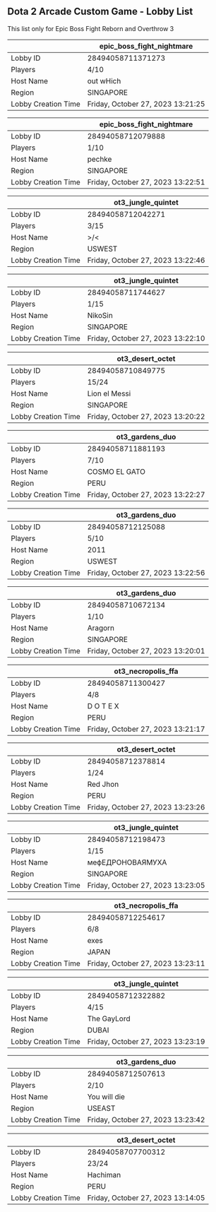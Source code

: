 ## Dota 2 Arcade Custom Game - Lobby List

This list only for Epic Boss Fight Reborn and Overthrow 3

|  | epic_boss_fight_nightmare |
| ------ | ------ |
| Lobby ID | 28494058711371273 |
| Players | 4/10 |
| Host Name | out wHich |
| Region | SINGAPORE |
| Lobby Creation Time | Friday, October 27, 2023 13:21:25 |


|  | epic_boss_fight_nightmare |
| ------ | ------ |
| Lobby ID | 28494058712079888 |
| Players | 1/10 |
| Host Name | pechke |
| Region | SINGAPORE |
| Lobby Creation Time | Friday, October 27, 2023 13:22:51 |


|  | ot3_jungle_quintet |
| ------ | ------ |
| Lobby ID | 28494058712042271 |
| Players | 3/15 |
| Host Name | >\/< |
| Region | USWEST |
| Lobby Creation Time | Friday, October 27, 2023 13:22:46 |


|  | ot3_jungle_quintet |
| ------ | ------ |
| Lobby ID | 28494058711744627 |
| Players | 1/15 |
| Host Name | NikoSin |
| Region | SINGAPORE |
| Lobby Creation Time | Friday, October 27, 2023 13:22:10 |


|  | ot3_desert_octet |
| ------ | ------ |
| Lobby ID | 28494058710849775 |
| Players | 15/24 |
| Host Name | Lion el Messi |
| Region | SINGAPORE |
| Lobby Creation Time | Friday, October 27, 2023 13:20:22 |


|  | ot3_gardens_duo |
| ------ | ------ |
| Lobby ID | 28494058711881193 |
| Players | 7/10 |
| Host Name | COSMO EL GATO |
| Region | PERU |
| Lobby Creation Time | Friday, October 27, 2023 13:22:27 |


|  | ot3_gardens_duo |
| ------ | ------ |
| Lobby ID | 28494058712125088 |
| Players | 5/10 |
| Host Name | 2011 |
| Region | USWEST |
| Lobby Creation Time | Friday, October 27, 2023 13:22:56 |


|  | ot3_gardens_duo |
| ------ | ------ |
| Lobby ID | 28494058710672134 |
| Players | 1/10 |
| Host Name | Aragorn |
| Region | SINGAPORE |
| Lobby Creation Time | Friday, October 27, 2023 13:20:01 |


|  | ot3_necropolis_ffa |
| ------ | ------ |
| Lobby ID | 28494058711300427 |
| Players | 4/8 |
| Host Name | D O T E X |
| Region | PERU |
| Lobby Creation Time | Friday, October 27, 2023 13:21:17 |


|  | ot3_desert_octet |
| ------ | ------ |
| Lobby ID | 28494058712378814 |
| Players | 1/24 |
| Host Name | Red Jhon |
| Region | PERU |
| Lobby Creation Time | Friday, October 27, 2023 13:23:26 |


|  | ot3_jungle_quintet |
| ------ | ------ |
| Lobby ID | 28494058712198473 |
| Players | 1/15 |
| Host Name | мефЕДРОНОВАЯМУХА |
| Region | SINGAPORE |
| Lobby Creation Time | Friday, October 27, 2023 13:23:05 |


|  | ot3_necropolis_ffa |
| ------ | ------ |
| Lobby ID | 28494058712254617 |
| Players | 6/8 |
| Host Name | exes |
| Region | JAPAN |
| Lobby Creation Time | Friday, October 27, 2023 13:23:11 |


|  | ot3_jungle_quintet |
| ------ | ------ |
| Lobby ID | 28494058712322882 |
| Players | 4/15 |
| Host Name | The GayLord |
| Region | DUBAI |
| Lobby Creation Time | Friday, October 27, 2023 13:23:19 |


|  | ot3_gardens_duo |
| ------ | ------ |
| Lobby ID | 28494058712507613 |
| Players | 2/10 |
| Host Name | You will die |
| Region | USEAST |
| Lobby Creation Time | Friday, October 27, 2023 13:23:42 |


|  | ot3_desert_octet |
| ------ | ------ |
| Lobby ID | 28494058707700312 |
| Players | 23/24 |
| Host Name | Hachiman |
| Region | PERU |
| Lobby Creation Time | Friday, October 27, 2023 13:14:05 |


